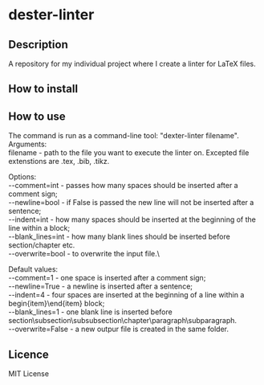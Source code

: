 # dester-linter

## Description
A repository for my individual project where I create a linter for LaTeX files.

## How to install

## How to use
The command is run as a command-line tool: "dexter-linter filename".\
Arguments:\
filename - path to the file you want to execute the linter on.
Excepted file extenstions are .tex, .bib, .tikz.

Options:\
--comment=int - passes how many spaces should be inserted after a comment sign;\
--newline=bool - if False is passed the new line will not be inserted after a sentence;\
--indent=int - how many spaces should be inserted at the beginning of the line within a block;\
--blank_lines=int - how many blank lines should be inserted before section/chapter etc.\
--overwrite=bool - to overwrite the input file.\

Default values:\
--comment=1 - one space is inserted after a comment sign;\
--newline=True - a newline is inserted after a sentence;\
--indent=4 - four spaces are inserted at the beginning of a line within a begin{item}\end{item} block;\
--blank_lines=1 - one blank line is inserted before section\subsection\subsubsection\chapter\paragraph\subparagraph.\
--overwrite=False - a new outpur file is created in the same folder.

## Licence
MIT License